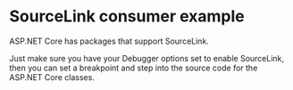 # SourceLink consumer example

ASP.NET Core has packages that support SourceLink.

Just make sure you have your Debugger options set to enable SourceLink, then you can set a breakpoint and step into the source code for the ASP.NET Core classes.